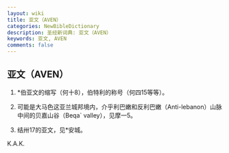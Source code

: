 ```yaml
---
layout: wiki
title: 亚文（AVEN）
categories: NewBibleDictionary
description: 圣经新词典: 亚文（AVEN）
keywords: 亚文, AVEN
comments: false
---
```


## 亚文（AVEN）

1. *伯亚文的缩写（何十8），伯特利的称号（何四15等等）。

2. 可能是大马色这亚兰城邦境内，介乎利巴嫩和反利巴嫩（Anti-lebanon）山脉中间的贝嘉山谷（Beqa` valley），见摩一5。

3. 结卅17的亚文，见*安城。

K.A.K.






